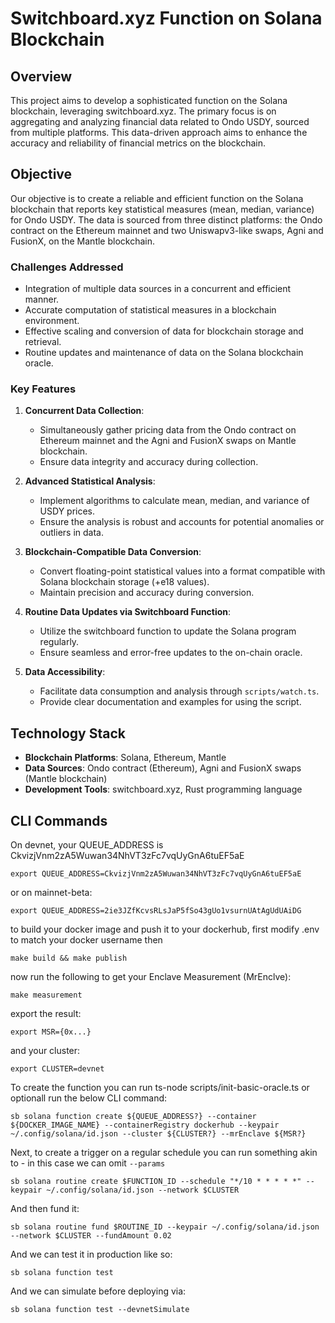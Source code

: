 # Switchboard.xyz Function on Solana Blockchain

## Overview

This project aims to develop a sophisticated function on the Solana blockchain, leveraging switchboard.xyz. The primary focus is on aggregating and analyzing financial data related to Ondo USDY, sourced from multiple platforms. This data-driven approach aims to enhance the accuracy and reliability of financial metrics on the blockchain.

## Objective

Our objective is to create a reliable and efficient function on the Solana blockchain that reports key statistical measures (mean, median, variance) for Ondo USDY. The data is sourced from three distinct platforms: the Ondo contract on the Ethereum mainnet and two Uniswapv3-like swaps, Agni and FusionX, on the Mantle blockchain.

### Challenges Addressed

- Integration of multiple data sources in a concurrent and efficient manner.
- Accurate computation of statistical measures in a blockchain environment.
- Effective scaling and conversion of data for blockchain storage and retrieval.
- Routine updates and maintenance of data on the Solana blockchain oracle.

### Key Features

1. **Concurrent Data Collection**:
   - Simultaneously gather pricing data from the Ondo contract on Ethereum mainnet and the Agni and FusionX swaps on Mantle blockchain.
   - Ensure data integrity and accuracy during collection.

2. **Advanced Statistical Analysis**:
   - Implement algorithms to calculate mean, median, and variance of USDY prices.
   - Ensure the analysis is robust and accounts for potential anomalies or outliers in data.

3. **Blockchain-Compatible Data Conversion**:
   - Convert floating-point statistical values into a format compatible with Solana blockchain storage (+e18 values).
   - Maintain precision and accuracy during conversion.

4. **Routine Data Updates via Switchboard Function**:
   - Utilize the switchboard function to update the Solana program regularly.
   - Ensure seamless and error-free updates to the on-chain oracle.

5. **Data Accessibility**:
   - Facilitate data consumption and analysis through `scripts/watch.ts`.
   - Provide clear documentation and examples for using the script.

## Technology Stack

- **Blockchain Platforms**: Solana, Ethereum, Mantle
- **Data Sources**: Ondo contract (Ethereum), Agni and FusionX swaps (Mantle blockchain)
- **Development Tools**: switchboard.xyz, Rust programming language

## CLI Commands

On devnet, your QUEUE_ADDRESS is CkvizjVnm2zA5Wuwan34NhVT3zFc7vqUyGnA6tuEF5aE

```export QUEUE_ADDRESS=CkvizjVnm2zA5Wuwan34NhVT3zFc7vqUyGnA6tuEF5aE```

or on mainnet-beta:

```export QUEUE_ADDRESS=2ie3JZfKcvsRLsJaP5fSo43gUo1vsurnUAtAgUdUAiDG```

to build your docker image and push it to your dockerhub, first modify .env to match your docker username then

```make build && make publish```

now run the following to get your Enclave Measurement (MrEnclve):

```make measurement```

export the result:

```export MSR={0x...}```

and your cluster:

```export CLUSTER=devnet```

To create the function you can run ts-node scripts/init-basic-oracle.ts or optionall run the below CLI command:

```sb solana function create ${QUEUE_ADDRESS?} --container ${DOCKER_IMAGE_NAME} --containerRegistry dockerhub --keypair ~/.config/solana/id.json --cluster ${CLUSTER?} --mrEnclave ${MSR?}```

Next, to create a trigger on a regular schedule you can run something akin to - in this case we can omit `--params`

```sb solana routine create $FUNCTION_ID --schedule "*/10 * * * * *" --keypair ~/.config/solana/id.json --network $CLUSTER ```

And then fund it:

```sb solana routine fund $ROUTINE_ID --keypair ~/.config/solana/id.json --network $CLUSTER --fundAmount 0.02```

And we can test it in production like so:

```sb solana function test```

And we can simulate before deploying via:

```sb solana function test --devnetSimulate```


